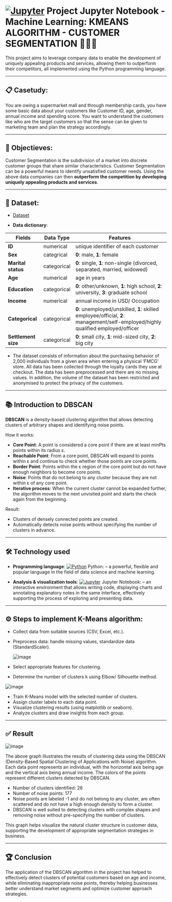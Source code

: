 # [![Jupyter](https://img.shields.io/badge/Jupyter-F37626?style=flat&logo=jupyter&logoColor=white)](https://jupyter.org/) Project Jupyter Notebook -  Machine Learning: KMEANS ALGORITHM - CUSTOMER SEGMENTATION 👥👥👥
This project aims to leverage company data to enable the development of uniquely appealing products and services, allowing them to outperform their competitors, all implemented using the Python programming language.

---

## 📋 Casetudy: 

You are owing a supermarket mall and through membership cards, you have some basic data about your customers like Customer ID, age, gender, annual income and spending score. You want to understand the customers like who are the target customers so that the sense can be given to marketing team and plan the strategy accordingly.

---
## 🎯 Objectieves:

Customer Segmentation is the subdivision of a market into discrete customer groups that share similar characteristics. Customer Segmentation can be a powerful means to identify unsatisfied customer needs. Using the above data companies can then **outperform the competition by developing uniquely appealing products and services**.

---

## 📂 Dataset: 

* <a href= "https://github.com/TrieuTuanVi/KMEANS_ALGORITHM/blob/main/data.csv">Dataset</a>

* **Data dictionary**:

| **Fields**        | **Data Type** | **Features**                                                                                                                    |
|-------------------|---------------|---------------------------------------------------------------------------------------------------------------------------------|
|**ID**             | numerical     | unique identifier of each customer                                                                                              |
|**Sex**            | categrical    | **0**: male, **1**: female                                                                                                      |
|**Marital status** | categorical   | **0**: single, **1**: non-single (divorced, separated, married, widowed)                                                        |
|**Age**            | numerical     | age in years                                                                                                                    |
|**Education**      | categorical   | **0**: other/unknown, **1**: high school, **2**: university, **3**: graduate school                                             |
|**Income**         | numerical     | annual income in USD/ Occupation                                                                                                |
|**Categorical**    | categorical   | **0**: unemployed/unskilled, **1**: skilled employee/official, **2**: management/self-employed/highly qualified employed/officer|
|**Settlement size**|categorical    | **0**: small city, **1**: mid-sized city, **2**: big city                                                                       | 

* The dataset consists of information about the purchasing behavior of 2,000 individuals from a given area when entering a physical ‘FMCG’ store. All data has been collected through the loyalty cards they use at checkout. The data has been preprocessed and there are no missing values. In addition, the volume of the dataset has been restricted and anonymised to protect the privacy of the customers.

---

## 📚 Introduction to DBSCAN

**DBSCAN** is a density-based clustering algorithm that allows detecting clusters of arbitrary shapes and identifying noise points.

How it works:
- **Core Point**: A point is considered a core point if there are at least minPts points within its radius ε.
- **Reachable Point**: From a core point, DBSCAN will expand to points within ε and continue to check whether those points are core points.
- **Border Point**: Points within the ε region of the core point but do not have enough neighbors to become core points.
- **Noise**: Points that do not belong to any cluster because they are not within ε of any core point.
- **Iterative process**: When the current cluster cannot be expanded further, the algorithm moves to the next unvisited point and starts the check again from the beginning.

Result:
- Clusters of densely connected points are created.
- Automatically detects noise points without specifying the number of clusters in advance.

---
## 🛠️ Technology used

- **Programming language**:  [![Python](https://img.shields.io/badge/Python-3776AB?style=flat&logo=python&logoColor=white)](https://www.python.org/) Python: – a powerful, flexible and popular language in the field of data science and machine learning.

- **Analysis & visualization tools**: [![Jupyter](https://img.shields.io/badge/Jupyter-F37626?style=flat&logo=jupyter&logoColor=white)](https://jupyter.org/) Jupyter Notebook:  – an interactive environment that allows writing code, displaying charts and annotating explanatory notes in the same interface, effectively supporting the process of exploring and presenting data.

---

## ⚙️ Steps to implement K-Means algorithm:

- Collect data from suitable sources (CSV, Excel, etc.).
- Preprocess data: handle missing values, standardize data (StandardScaler).

  ![image](https://github.com/user-attachments/assets/5a7618aa-1ef0-4630-82e5-5e50e1f89783)

- Select appropriate features for clustering.
- Determine the number of clusters k using Elbow/ Silhouette method.

![image](https://github.com/user-attachments/assets/2be5b1d0-0e2b-4ab6-8774-f4af94f49fc5)

- Train K-Means model with the selected number of clusters.
- Assign cluster labels to each data point.
- Visualize clustering results (using matplotlib or seaborn).
- Analyze clusters and draw insights from each group.

---
## ✅ Result

![image](https://github.com/user-attachments/assets/bbeeaca8-c7a6-4a86-b362-a13f92452df0)


The above graph illustrates the results of clustering data using the DBSCAN (Density-Based Spatial Clustering of Applications with Noise) algorithm. Each data point represents an individual, with the horizontal axis being age and the vertical axis being annual income. The colors of the points represent different clusters detected by DBSCAN.

- Number of clusters identified: 26
- Number of noise points: 177
- Noise points are labeled -1 and do not belong to any cluster, are often scattered and do not have a high enough density to form a cluster.
- DBSCAN is well suited to detecting clusters with complex shapes and removing noise without pre-specifying the number of clusters.

This graph helps visualize the natural cluster structure in customer data, supporting the development of appropriate segmentation strategies in business.

---
## 🏆 Conclusion

The application of the DBSCAN algorithm in the project has helped to effectively detect clusters of potential customers based on age and income, while eliminating inappropriate noise points, thereby helping businesses better understand market segments and optimize customer approach strategies.
